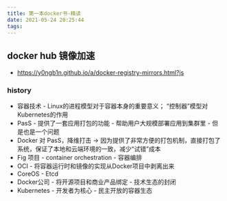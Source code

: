 ```yaml
---
title: 第一本docker书-精读
date: 2021-05-24 20:25:44
tags:
---
```


## docker hub 镜像加速
- https://y0ngb1n.github.io/a/docker-registry-mirrors.html?js

### history

- 容器技术 - Linux的进程模型对于容器本身的重要意义； “控制器”模型对Kubernetes的作用
- PasS - 提供了一套应用打包的功能 - 帮助用户大规模部署应用到集群里 - 但是也是一个问题
- Docker 对 PasS，降维打击 -> 因为提供了非常方便的打包机制，直接打包了系统，保证了本地和云端环境的一致，减少“试错”成本
- Fig 项目 - container orchestration - 容器编排
- OCI -  将容器运行时和镜像的实现从Docker项目中剥离出来
- CoreOS - Etcd
- Docker公司 - 将开源项目和商业产品绑定 - 技术生态的封闭
- Kubernetes - 开发者为核心 - 民主开放的容器生态